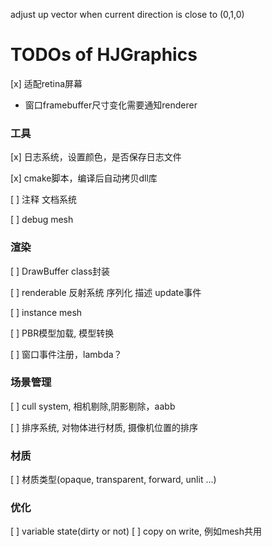adjust up vector when current direction is close to (0,1,0)
# TODOs of HJGraphics
[x] 适配retina屏幕
- 窗口framebuffer尺寸变化需要通知renderer

### 工具

[x] 日志系统，设置颜色，是否保存日志文件

[x] cmake脚本，编译后自动拷贝dll库

[ ] 注释 文档系统

[ ] debug mesh

### 渲染
[ ] DrawBuffer class封装

[ ] renderable 反射系统 序列化 描述 update事件 

[ ] instance mesh

[ ] PBR模型加载, 模型转换

[ ] 窗口事件注册，lambda？

### 场景管理

[ ] cull system, 相机剔除,阴影剔除，aabb

[ ] 排序系统, 对物体进行材质, 摄像机位置的排序

### 材质

[ ] 材质类型(opaque, transparent, forward, unlit ...)

### 优化
[ ] variable state(dirty or not)
[ ] copy on write, 例如mesh共用